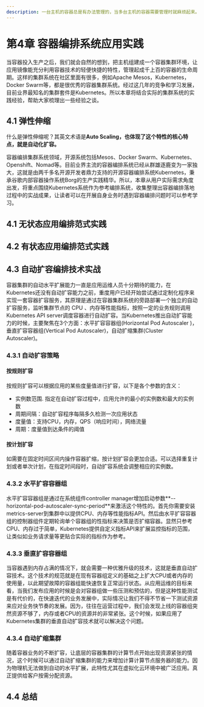 ```yaml
---
description: 一台主机的容器总是有办法管理的，当多台主机的容器需要管理时就麻烦起来。
---
```


# 第4章 容器编排系统应用实践

当容器投入生产之后，我们就会自然的想到，把主机组建成一个容器集群环境，让应用镜像能充分利用容器技术的轻便快捷的特性，管理起成千上百的容器的生命周期。这样的集群系统在社区里面有很多，例如Apache Mesos，Kubernetes，Docker Swarm等，都是很优秀的容器集群系统。经过这几年的竞争和学习发展，目前业界最知名的集群套件是Kubernetes。所以本章将结合实际的集群系统的实践经验，帮助大家梳理出一些经验之谈。

## 4.1 弹性伸缩

什么是弹性伸缩呢？其英文术语是**Auto Scaling，也体现了这个特性的核心特点，就是自动化扩容。**

容器编排集群系统领域，开源系统包括Mesos、Docker Swarm、Kubernetes、Openshift、Nomad等。目前业界主流的容器编排系统已经从群雄逐鹿变为一家独大，这就是由两千多名开源开发者鼎力支持的开源容器编排系统Kubernetes，秉承谷歌内部容器操作系统Borg的生产实践精华。所以，本章从用户实际需求角度出发，将重点围绕Kubernetes系统作为参考编排系统，收集整理出容器编排落地过程中的实战成果，让读者可以在开展自身业务时遇到容器编排问题时可以参考学习。

## 4.1 无状态应用编排范式实践

## 4.2 有状态应用编排范式实践

## 4.3 自动扩容编排技术实战

容器集群的自动水平扩展能力一直是应用运维人员十分期待的能力，在Kubernetes还没有自动扩容能力之前，重度用户已经开始尝试通过定制化程序来实现一套容器扩容服务，其原理是通过在容器集群系统的旁路部署一个独立的自动扩容服务，监听集群节点的 CPU 、内存等性能指标，按照一定的业务规则调用Kubernetes API server调度容器进行自动扩容。当Kubernetes推出自动扩容能力的时候，主要聚焦在3个方面：水平扩容容器组\(Horizontal Pod Autoscaler \)，垂直扩容容器组\(Vertical Pod Autoscaler\)，自动扩缩集群\(Cluster Autoscaler\)。

### 4.3.1 自动扩容策略

#### 按规则扩容

按规则扩容可以根据应用的某些度量值进行扩容，以下是各个参数的含义：

* 实例数范围. 指定在自动扩容过程中，应用允许的最小的实例数和最大的实例数
* 周期间隔：自动扩容程序每隔多久检测一次应用状态
* 度量值：支持CPU，内存，QPS（响应时间），网络流量
* 周期：度量值到达条件的阈值

#### 按计划扩容

如需要在固定时间区间内操作容器扩缩，按计划扩容会更加合适。可以选择重复计划或者单次计划，在指定时间段时，自动扩容系统会调整相应的实例数。

### 4.3.2 水平扩容容器组

水平扩容容器组是通过在系统组件controller manager增加启动参数**--horizontal-pod-autoscaler-sync-period**来激活这个特性的。首先你需要安装metrics-server到集群中以提供CPU、内存等性能指标API。然后由水平扩容容器组的控制器组件定期轮询单个容器组的性指标来决策是否扩缩容器。显然只参考CPU、内存过于简单，Kubernetes提供自定义指标API来扩展监控指标的范围，让类似如业务请求量等更贴合实际的指标作为参考。

### 4.3.3 垂直扩容容器组

当容器遇到内存占满的情况下，就会需要一种优雅升级的技术，这就是垂直自动扩容技术。这个技术的规范就是在现有容器组定义的基础之上扩大CPU或者内存的使用量，以此期望故障的容器组能快速恢复正常运行状态。从应用运维的目标来看，当我们发布应用的时候是会对容器组做一些压测和预估的，但是这种性能测试是有代价的，在快速迭代的业务发展中，实际情况让我们不得不节省一下测试资源来应对业务快节奏的发展。因为，往往在运营过程中，我们会发现上线的容器组突然资源不够了，内存或者CPU的资源并的非常紧张。这个时候，如果应用了Kubernetes集群的垂直自动扩容技术就可以解决这个问题。

### 4.3.4 自动扩缩集群

随着容器业务的不断扩容，让底层的容器集群的计算节点开始出现资源紧张的情况，这个时候可以通过自动扩缩集群的能力来增加计算计算节点服务器的能力。因为物理机无法做到自动的水平扩展，此特性尤其在虚拟化云环境中被广泛应用。真正提供给客户按需分配资源。



## 4.4 总结



